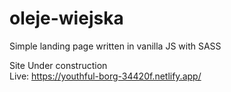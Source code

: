 # oleje-wiejska
Simple landing page written in vanilla JS with SASS

Site Under construction \
Live: https://youthful-borg-34420f.netlify.app/
